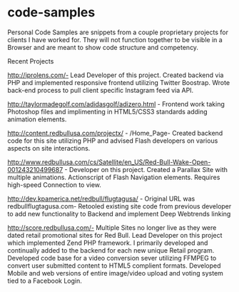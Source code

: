 code-samples
============

Personal Code Samples are snippets from a couple proprietary projects for clients I have worked for.  They will not function together to be visible in a Browser and are meant to show code structure and competency.

Recent Projects

http://iprolens.com/- Lead Developer of this project. Created backend via PHP and implemented responsive frontend utilizing Twitter Boostrap. Wrote back-end process to pull client specific Instagram feed via API. 

http://taylormadegolf.com/adidasgolf/adizero.html - Frontend work taking Photoshop files and implimenting in HTML5/CSS3 standards adding animation elements.

http://content.redbullusa.com/projectx/ - /Home_Page- Created backend code for this site utilizing PHP and advised Flash developers on various aspects on site interactions.

http://www.redbullusa.com/cs/Satellite/en_US/Red-Bull-Wake-Open-001243210499687 - Developer on this project. Created a Parallax Site with multiple animations. Actionscript of Flash Navigation elements. Requires high-speed Connection to view.

http://dev.kpamerica.net/redbull/flugtagusa/ - Original URL was redbullflugtagusa.com- Retooled existing site code from previous developer to add new functionality to Backend and implement Deep Webtrends linking

http://score.redbullusa.com/- Multiple Sites no longer live as they were dated retail promotional sites for Red Bull.  Lead Developer on this project which implemented Zend PHP framework.  I primarily developed and continually added to the backend for each new unique Retail program.  Developed code base for a video conversion sever utilizing FFMPEG to convert user submitted content to HTML5 complient formats. Developed Mobile and web versions of entire image/video upload and voting system tied to a Facebook Login.
